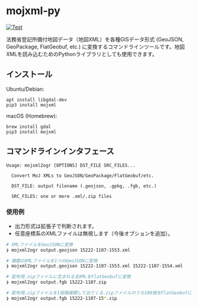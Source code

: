 # mojxml-py

[![Test](https://github.com/MIERUNE/mojxml-py/actions/workflows/test.yaml/badge.svg)](https://github.com/MIERUNE/mojxml-py/actions/workflows/test.yaml)

法務省登記所備付地図データ（地図XML）を各種GISデータ形式 (GeoJSON, GeoPackage, FlatGeobuf, etc.) に変換するコマンドラインツールです。地図XMLを読み込むためのPythonライブラリとしても使用できます。

## インストール

Ubuntu/Debian:

```
apt install libgdal-dev
pip3 install mojxml
```

macOS (Homebrew):

```
brew install gdal
pip3 install mojxml
```

## コマンドラインインタフェース

```
Usage: mojxml2ogr [OPTIONS] DST_FILE SRC_FILES...

  Convert MoJ XMLs to GeoJSON/GeoPackage/FlatGeobuf/etc.

  DST_FILE: output filename (.geojson, .gpkg, .fgb, etc.)

  SRC_FILES: one or more .xml/.zip files
```

### 使用例

- 出力形式は拡張子で判断されます。
- 任意座標系のXMLファイルは無視します（今後オプションを追加）。

```bash
# XMLファイルをGeoJSONに変換
❯ mojxml2ogr output.geojson 15222-1107-1553.xml

# 複数のXMLファイルを1つのGeoJSONに変換
❯ mojxml2ogr output.geojson 15222-1107-1553.xml 15222-1107-1554.xml

# 配布用.zipファイルに含まれる全XMLをFlatGeobufに変換
❯ mojxml2ogr output.fgb 15222-1107.zip

# 配布用.zipファイルを1段階展開して出てくる.zipファイルのうち100個をFlatGeobufに変換
❯ mojxml2ogr output.fgb 15222-1107-15*.zip
```
